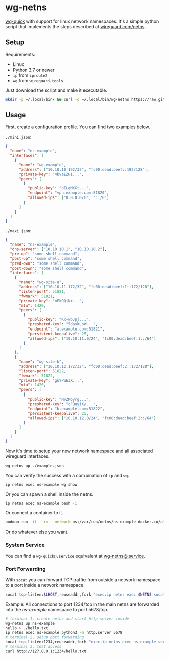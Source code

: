 # wg-netns

[wg-quick](https://git.zx2c4.com/wireguard-tools/about/src/man/wg-quick.8) with support for linux network namespaces.
It's a simple python script that implements the steps described at [wireguard.com/netns](https://www.wireguard.com/netns/#ordinary-containerization).

## Setup

Requirements:

- Linux
- Python 3.7 or newer
- `ip` from `iproute2`
- `wg` from `wireguard-tools`

Just download the script and make it executable.

~~~ bash
mkdir -p ~/.local/bin/ && curl -o ~/.local/bin/wg-netns https://raw.githubusercontent.com/dadevel/wg-netns/master/wg-netns.py && chmod 0755 ~/.local/bin/wg-netns
~~~

## Usage

First, create a configuration profile.
You can find two examples below.

`./mini.json`:

~~~ json
{
  "name": "ns-example",
  "interfaces": [
    {
      "name": "wg-example",
      "address": ["10.10.10.192/32", "fc00:dead:beef::192/128"],
      "private-key": "4bvaEZHI...",
      "peers": [
        {
          "public-key": "bELgMXGt...",
          "endpoint": "vpn.example.com:51820",
          "allowed-ips": ["0.0.0.0/0", "::/0"]
        }
      ]
    }
  ]
}
~~~

`./maxi.json`:

~~~ json
{
  "name": "ns-example",
  "dns-server": ["10.10.10.1", "10.10.10.2"],
  "pre-up": "some shell command",
  "post-up": "some shell command",
  "pred-own": "some shell command",
  "post-down": "some shell command",
  "interfaces": [
    {
      "name": "wg-site-a",
      "address": ["10.10.11.172/32", "fc00:dead:beef:1::172/128"],
      "listen-port": 51821,
      "fwmark": 51821,
      "private-key": "nFkQQjN+...",
      "mtu": 1420,
      "peers": [
        {
          "public-key": "Kx+wpJpj...",
          "preshared-key": "5daskLoW...",
          "endpoint": "a.example.com:51821",
          "persistent-keepalive": 25,
          "allowed-ips": ["10.10.11.0/24", "fc00:dead:beef:1::/64"]
        }
      ]
    },
    {
      "name": "wg-site-b",
      "address": ["10.10.12.172/32", "fc00:dead:beef:2::172/128"],
      "listen-port": 51822,
      "fwmark": 51822,
      "private-key": "guYPuE3X...",
      "mtu": 1420,
      "peers": [
        {
          "public-key": "NvZMoyrg...",
          "preshared-key": "cFQuyIX/...",
          "endpoint": "b.example.com:51822",
          "persistent-keepalive": 25,
          "allowed-ips": ["10.10.12.0/24", "fc00:dead:beef:2::/64"]
        }
      ]
    }
  ]
}
~~~

Now it's time to setup your new network namespace and all associated wireguard interfaces.

~~~ bash
wg-netns up ./example.json
~~~

You can verify the success with a combination of `ip` and `wg`.

~~~ bash
ip netns exec ns-example wg show
~~~

Or you can spawn a shell inside the netns.

~~~ bash
ip netns exec ns-example bash -i
~~~

Or connect a container to it.

~~~ bash
podman run -it --rm --network ns:/var/run/netns/ns-example docker.io/alpine wget -O - https://ipinfo.io
~~~

Or do whatever else you want.

### System Service

You can find a `wg-quick@.service` equivalent at [wg-netns@.service](./wg-netns@.service).

### Port Forwarding

With `socat` you can forward TCP traffic from outside a network namespace to a port inside a network namespace.

~~~ bash
socat tcp-listen:$LHOST,reuseaddr,fork "exec:ip netns exec $NETNS socat stdio 'tcp-connect:$RHOST',nofork"
~~~

Example: All connections to port 1234/tcp in the main netns are forwarded into the *ns-example* namespace to port 5678/tcp.

~~~ bash
# terminal 1, create netns and start http server inside
wg-netns up ns-example
hello > ./hello.txt
ip netns exec ns-example python3 -m http.server 5678
# terminal 2, setup port forwarding
socat tcp-listen:1234,reuseaddr,fork "exec:ip netns exec ns-example socat stdio 'tcp-connect:127.0.0.1:5678',nofork"
# terminal 3, test access
curl http://127.0.0.1:1234/hello.txt
~~~

